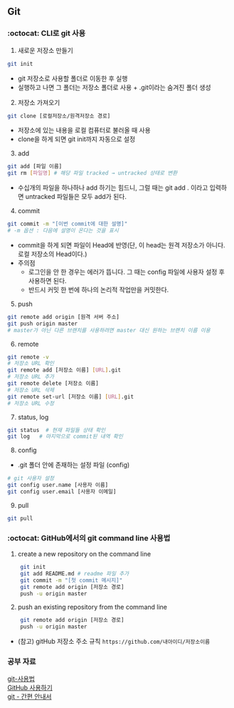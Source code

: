 
## Git
### :octocat: CLI로 git 사용
1. 새로운 저장소 만들기
```bash
git init
```
* git 저장소로 사용할 폴더로 이동한 후 실행
* 실행하고 나면 그 폴더는 저장소 폴더로 사용 + .git이라는 숨겨진 폴더 생성
2. 저장소 가져오기
```bash
git clone [로컬저장소/원격저장소 경로]
```
- 저장소에 있는 내용을 로컬 컴퓨터로 불러올 때 사용
- clone을 하게 되면 git init까지 자동으로 설정
3. add
```bash
git add [파일 이름]
git rm [파일명] # 해당 파일 tracked → untracked 상태로 변환
```
- 수십개의 파일을 하나하나 add 하기는 힘드니, 그럴 때는 git add . 이라고 입력하면 untracked 파일들은 모두 add가 된다.
4. commit
```bash
git commit -m "[이번 commit에 대한 설명]"
# -m 옵션 : 다음에 설명이 온다는 것을 표시
```
* commit을 하게 되면 파일이 Head에 반영(단, 이 head는 원격 저장소가 아니다. 로컬 저장소의 Head이다.)
* 주의점
  - 로그인을 안 한 경우는 에러가 뜹니다. 그 때는 config 파일에 사용자 설정 후 사용하면 된다.
  - 반드시 커밋 한 번에 하나의 논리적 작업만을 커밋한다.
5. push
```bash
git remote add origin [원격 서버 주소]
git push origin master
# master가 아닌 다른 브랜치를 사용하려면 master 대신 원하는 브랜치 이름 이용
```
6. remote
```bash
git remote -v                            
# 저장소 URL 확인
git remote add [저장소 이름] [URL].git      
# 저장소 URL 추가
git remote delete [저장소 이름]             
# 저장소 URL 삭제
git remote set-url [저장소 이름] [URL].git  
# 저장소 URL 수정
```
7. status, log
```bash
git status  # 현재 파일들 상태 확인
git log   # 마지막으로 commit된 내역 확인
```
8. config
* .git 폴더 안에 존재하는 설정 파일 (config)
```bash
# git 사용자 설정
git config user.name [사용자 이름]
git config user.email [사용자 이메일]
```
9. pull
```bash
git pull
```

### :octocat: GitHub에서의 git command line 사용법
1. create a new repository on the command line
```bash
    git init
    git add README.md # readme 파일 추가
    git commit -m "[첫 commit 메시지]"
    git remote add origin [저장소 경로]
    push -u origin master
```
2. push an existing repository from the command line
```bash
    git remote add origin [저장소 경로]
    push -u origin master
```
* (참고) gitHub 저장소 주소 규칙 ```https://github.com/내아이디/저장소이름```

### 공부 자료
[git-사용법](https://medium.com/@psychet_learn/git-%EC%82%AC%EC%9A%A9%EB%B2%95-3%EC%9E%A5-github-%EC%9D%B4%EC%9A%A9%ED%95%98%EA%B8%B0-f53e765844e3)  
[GitHub 사용하기](https://www.zerocho.com/category/Git/post/581042fdcae2d100152ceae6)  
[git - 간편 안내서](https://rogerdudler.github.io/git-guide/index.ko.html)  
